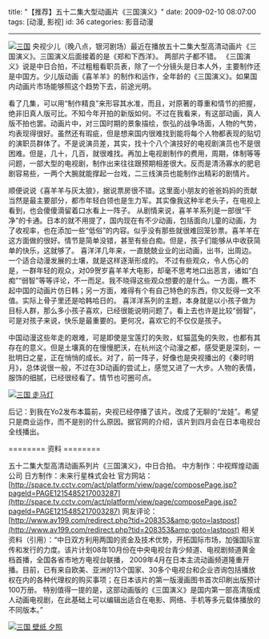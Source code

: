 title: "【推荐】五十二集大型动画片《三国演义》"
date: 2009-02-10 08:07:00
tags: [动漫, 影视]
id: 36
categories: 影音动漫

---

[![三国](/wordpress/wp-content/uploads/2009/12/2_thumb.jpg "三国")](/wordpress/wp-content/uploads/2009/12/2.jpg) 央视少儿（晚八点，银河剧场）最近在播放五十二集大型高清动画片《三国演义》。三国演义后面接着的是《郑和下西洋》。
两部片子都不错。
《三国演义》说是中日合拍，不过粗粗看职员表，除了一个分镜头是日本人外，主要制作还是中国方。少儿版动画《喜羊羊》的制作和运作，全年龄的《三国演义》。如果国内动画片市场能够照这个趋势下去，前途光明。

看了几集，可以用“制作精良”来形容其水准，而且，对原著的尊重和情节的把握，绝非旧真人版可比。不知今年开拍的新版如何。不过在我看来，有这部动画，真人版不拍也罢。动画片中，对三国时期的景象描绘，恢弘的战争场面，人物的气势，均表现得很好。虽然还有瑕疵，但是想来国内很难找到能将每个人物都表现的贴切的演职员群体了。不是说演员差，其实，找十个八个演技好的电视剧演员也不是很困难。但是，几十，几百，就很难找。再加上电视剧制作的费用，周期，体制等等问题，一部大型的电视剧，制作出来往往跟预期相差很大。反而是清汤寡水的肥皂剧容易些，一两个大腕就能撑起一台戏，二三线演员也能制作出精彩的剧情片。

<!--more-->

顺便说说《喜羊羊与灰太狼》，据说票房很不错。这里面小朋友的爸爸妈妈的贡献当然是最主要部分，都市年轻白领也是生力军。其实像我这种半老头子，在电视上看到，也会傻傻滴留着口水看上一阵子。
从剧情来说，喜羊羊系列是一部很“干净”的卡通。日本的就不用提了，国内现在有不少动画，包括面向儿童的动画，为了收视率，也在添加一些“低俗”的内容。似乎没有那些就很难回笼钞票。喜羊羊在这方面做的很好。情节是简单没错，甚至有些白痴。但是，孩子们能够从中收获简单的快乐，这就够了。
喜洋洋几年来，一直兢兢业业的出动画，出书，出周边。一个适合动漫发展的土壤，就是这样逐渐形成的。
不过有些观众，令人伤心的是，一群年轻的观众，对09贺岁喜羊羊大电影，却毫不思考地口出恶言，诸如“白痴”“弱智”等等评论，不一而足。我不晓得这些观众想要的是什么。一方面，瞧不起中国的动画片仿日韩；另一方面，难得有个有自己特色的东西，你又贬得一文不值。实际上骨子里还是哈韩哈日的。
喜洋洋系列的主题，本身就是以小孩子做为目标人群，那么多小孩子喜欢，已经很能说明问题了。看上去也许是比较“弱智”，可是对孩子来说，快乐是最重要的。更何况，喜欢它的不仅仅是孩子。

中国动漫这些年走的艰难，可是即使是宝莲灯的失败，虹猫蓝兔的失败，也都有其存在的意义。但是土壤真的在慢慢肥沃，在杭州这个动漫之都，感受更是深刻，一批明日之星，正在悄悄的成长。对了，前一阵子，好像也是央视播出的《秦时明月》，总体说很一般，不过在3D动画的尝试上，感觉又进了一大步。人物的表情，服饰的细腻，已经很经看了。情节也可圈可点。

[![三国 走马灯](/wordpress/wp-content/uploads/2009/12/thumb.jpg "三国 走马灯")](/wordpress/wp-content/uploads/2009/12/33d91a253323.jpg)

后记：到我在Yo2发布本篇前，央视已经停播了该片。改成了无聊的“龙娃”。希望只是商业运作，而不是别的什么原因。据官网的介绍，该片到四月会在日本电视台全线播出。

======== 资料 ========

五十二集大型高清动画系列片《三国演义》，中日合拍。
中方制作：中视辉煌动画公司
日方制作：未来行星株式会社
官方网站：[http://space.tv.cctv.com/act/platform/view/page/composePage.jsp?pageId=PAGE1215485217003287](http://space.tv.cctv.com/act/platform/view/page/composePage.jsp?pageId=PAGE1215485217003287)
网友评论：[http://www.av199.com/redirect.php?tid=208353&amp;goto=lastpost](http://www.av199.com/redirect.php?tid=208353&amp;goto=lastpost)
相关资料（引用）：“中日双方利用两国的资金及技术优势，开拓国际市场，加强国际宣传和发行的力度。该片计划08年10月份在中央电视台青少频道、电视剧频道黄金档首播，全国各省市地方电视台联播， 2009年4月在日本主流动画频道隆重开播。目前，已有来自欧美、亚洲的13个国家、30多个电视台和企业咨询包括播放权在内的各种代理权的购买事项；在日本该片的第一版漫画图书首次印刷出版预计100万册。
特别值得一提的是，这部动画版的《三国演义》是国内第一部高清版成人动画电视剧，在此基础上可以编辑出适合在电影、网络、手机等多元载体播放的不同版本。”

[![三国 壁纸 夕照](/wordpress/wp-content/uploads/2009/12/thumb2.jpg "三国 壁纸 夕照")](/wordpress/wp-content/uploads/2009/12/28a3dc8d38cc.jpg)